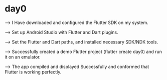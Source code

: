 # day0

--> I Have downloaded and configured the Flutter SDK on my system.

--> Set up Android Studio with Flutter and Dart plugins.

--> Set the Flutter and Dart paths, and installed necessary SDK/NDK tools.

--> Successfully created a demo Flutter project (flutter create day0) and run it on an emulator.

--> The app compiled and displayed Successfully and conformed that Flutter is working perfectly.

